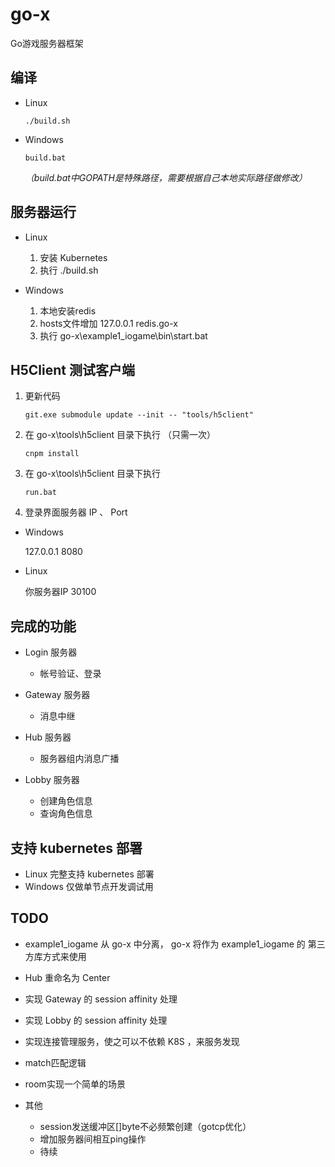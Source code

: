 # go-x

Go游戏服务器框架

## 编译

- Linux

  ```shell
  ./build.sh
  ```

- Windows

  ```shell
  build.bat
  ```

  _（build.bat中GOPATH是特殊路径，需要根据自己本地实际路径做修改）_


## 服务器运行

- Linux

  1. 安装 Kubernetes
  2. 执行 ./build.sh


- Windows

  1. 本地安装redis
  2. hosts文件增加 127.0.0.1 redis.go-x
  3. 执行 go-x\\example1_iogame\\bin\\start.bat


## H5Client 测试客户端

1. 更新代码

    ```shell
    git.exe submodule update --init -- "tools/h5client"
    ```

2. 在 go-x\\tools\\h5client 目录下执行 （只需一次）

    ```shell
    cnpm install
    ```

3. 在 go-x\\tools\\h5client 目录下执行

    ```shell
    run.bat
    ```

4. 登录界面服务器 IP 、 Port

  - Windows

    127.0.0.1 8080

  - Linux

    你服务器IP 30100



## 完成的功能

- Login 服务器

  - 帐号验证、登录


- Gateway 服务器

  - 消息中继


- Hub 服务器

  - 服务器组内消息广播


- Lobby 服务器

  - 创建角色信息
  - 查询角色信息


## 支持 kubernetes 部署

- Linux 完整支持 kubernetes 部署
- Windows 仅做单节点开发调试用

## TODO

- example1_iogame 从 go-x 中分离， go-x 将作为 example1_iogame 的 第三方库方式来使用

- Hub 重命名为 Center

- 实现 Gateway 的 session affinity 处理

- 实现 Lobby 的 session affinity 处理

- 实现连接管理服务，使之可以不依赖 K8S ，来服务发现

- match匹配逻辑

- room实现一个简单的场景

- 其他

  - session发送缓冲区[]byte不必频繁创建（gotcp优化）
  - 增加服务器间相互ping操作
  - 待续
